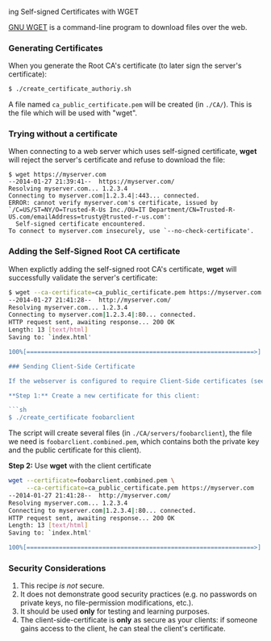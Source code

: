 ing Self-signed Certificates with WGET

[GNU WGET](http://www.gnu.org/software/wget/) is a command-line program to download files over the web.

### Generating Certificates

When you generate the Root CA's certificate (to later sign the server's certificate):

```sh
$ ./create_certificate_authoriy.sh
```

A file named `ca_public_certificate.pem` will be created (in `./CA/`). This is the file which will be used with "wget".

### Trying without a certificate

When connecting to a web server which uses self-signed certificate, **wget** will reject the server's certificate and refuse to download the file:

```
$ wget https://myserver.com
--2014-01-27 21:39:41--  https://myserver.com/
Resolving myserver.com... 1.2.3.4
Connecting to myserver.com|1.2.3.4|:443... connected.
ERROR: cannot verify myserver.com's certificate, issued by `/C=US/ST=NY/O=Trusted-R-Us Inc./OU=IT Department/CN=Trusted-R-US.com/emailAddress=trusty@trusted-r-us.com':
  Self-signed certificate encountered.
To connect to myserver.com insecurely, use `--no-check-certificate'.
```

### Adding the Self-Signed Root CA certificate

When explictly adding the self-signed root CA's certificate, **wget** will successfully validate the server's certificate:

```sh
$ wget --ca-certificate=ca_public_certificate.pem https://myserver.com
--2014-01-27 21:41:28--  http://myserver.com/
Resolving myserver.com... 1.2.3.4
Connecting to myserver.com|1.2.3.4|:80... connected.
HTTP request sent, awaiting response... 200 OK
Length: 13 [text/html]
Saving to: `index.html'

100%[===============================================================>] 13          ```

### Sending Client-Side Certificate

If the webserver is configured to require Client-Side certificates (see apache2/lighttpd recipes for instructions), do the following:

**Step 1:** Create a new certificate for this client:

```sh
$ ./create_certificate foobarclient
```

The script will create several files (in `./CA/servers/foobarclient`), the file we need is `foobarclient.combined.pem`, which contains both the private key and the public certificate for this client).

**Step 2:** Use **wget** with the client certificate

```sh
wget --certificate=foobarclient.combined.pem \
     --ca-certificate=ca_public_certificate.pem https://myserver.com
--2014-01-27 21:41:28--  http://myserver.com/
Resolving myserver.com... 1.2.3.4
Connecting to myserver.com|1.2.3.4|:80... connected.
HTTP request sent, awaiting response... 200 OK
Length: 13 [text/html]
Saving to: `index.html'

100%[===============================================================>] 13

```


### Security Considerations

1. This recipe *is not* secure.
2. It does not demonstrate good security practices (e.g. no passwords on private keys, no file-permission modifications, etc.).
3. It should be used **only** for testing and learning purposes.
4. The client-side-certificate is **only** as secure as your clients: if someone gains access to the client, he can steal the client's certificate.
